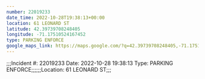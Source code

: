 ```yaml
---
number: 22019233
date_time: 2022-10-28T19:38:13+00:00
location: 61 LEONARD ST
latitude: 42.39739708248405
longitude: -71.17510524167452
type: PARKING ENFORCE
google_maps_link: https://maps.google.com/?q=42.39739708248405,-71.17510524167452
---
```


;;;Incident #: 22019233  Date: 2022-10-28 19:38:13   Type: PARKING ENFORCE;;;;;;Location: 61 LEONARD ST;;;
